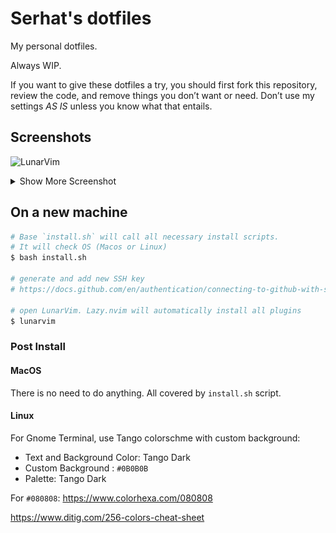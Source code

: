 # Serhat's dotfiles

My personal dotfiles.

Always WIP.

If you want to give these dotfiles a try, you should first fork
this repository, review the code, and remove things you don’t want or need.
Don’t use my settings *AS IS* unless you know what that entails.


## Screenshots

![LunarVim](https://user-images.githubusercontent.com/29136904/191624942-3d75ef87-35cf-434d-850e-3e7cd5ce2ad0.png)

<details>

<summary>Show More Screenshot</summary>

![Nvim](./images/nvim.png "Nvim")

![tmux](./images/tmux.png "tmux")

![Nvim](./images/nvim_split.png "Nvim Split")

![fzf](./images/fzf.png "fzf")

</details>


## On a new machine

```bash
# Base `install.sh` will call all necessary install scripts.
# It will check OS (Macos or Linux)
$ bash install.sh

# generate and add new SSH key
# https://docs.github.com/en/authentication/connecting-to-github-with-ssh/generating-a-new-ssh-key-and-adding-it-to-the-ssh-agent

# open LunarVim. Lazy.nvim will automatically install all plugins
$ lunarvim
```

### Post Install

#### MacOS

There is no need to do  anything. All covered by `install.sh` script.

#### Linux

For Gnome Terminal, use Tango colorschme with custom background:

- Text and Background Color: Tango Dark
- Custom Background : `#0B0B0B`
- Palette: Tango Dark

For `#080808`: https://www.colorhexa.com/080808

https://www.ditig.com/256-colors-cheat-sheet
